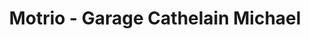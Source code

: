 ---
title: "Motrio - Garage Cathelain Michael"
url: /etaples/motrio-garage-cathelain-michael/
shop: Autowerkstatt
---